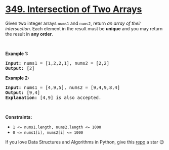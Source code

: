 # [349. Intersection of Two Arrays][title]

<p>Given two integer arrays <code>nums1</code> and <code>nums2</code>, return <em>an array of their intersection</em>. Each element in the result must be <strong>unique</strong> and you may return the result in <strong>any order</strong>.</p>
<p> </p>
<p><strong>Example 1:</strong></p>
<pre><strong>Input:</strong> nums1 = [1,2,2,1], nums2 = [2,2]
<strong>Output:</strong> [2]
</pre>
<p><strong>Example 2:</strong></p>
<pre><strong>Input:</strong> nums1 = [4,9,5], nums2 = [9,4,9,8,4]
<strong>Output:</strong> [9,4]
<strong>Explanation:</strong> [4,9] is also accepted.
</pre>
<p> </p>
<p><strong>Constraints:</strong></p>
<ul>
<li><code>1 &lt;= nums1.length, nums2.length &lt;= 1000</code></li>
<li><code>0 &lt;= nums1[i], nums2[i] &lt;= 1000</code></li>
</ul>


If you love Data Structures and Algorithms in Python, give this [repo][me] a star :wink:

[title]: https://leetcode.com/problems/intersection-of-two-arrays
[me]: https://github.com/bumblebee211196/awesome-python-leetcode